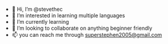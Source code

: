 - 👋 Hi, I’m @stevethec
- 👀 I’m interested in learning multiple languages
- 🌱 I’m currently learning 
- 💞️ I’m looking to collaborate on anything beginner friendly
- 📫 you can reach me through superstephen2005@gmail.com

<!---
stevethec/stevethec is a ✨ special ✨ repository because its `README.md` (this file) appears on your GitHub profile.
You can click the Preview link to take a look at your changes.
--->
